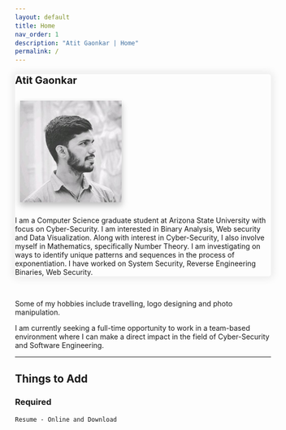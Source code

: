 ```yaml
---
layout: default
title: Home
nav_order: 1
description: "Atit Gaonkar | Home"
permalink: /
---
```



<div class="bootstrap-iso">
    <div class="card" style="box-shadow:  0px 0px 15px 5px rgba(0, 0, 0, 0.075) !important; border-radius: 5px;">
        <div class="text-center card-header">
            <h4><span style="font-size: 20px"><strong>Atit Gaonkar</strong></span></h4>
        </div>
        <div class="row">
            <div class="col-xl-5 col-md-5 mb-3 text-center my-auto" style="padding: 10px;">
                <img src="assets/images/atit-gaonkar.jpg" class="img-fluid z-depth-1 rounded-circle shadow" alt="Atit Gaonkar" style="box-shadow: 0 5px 10px 0 rgba(0,0,0,0.16),0 8px 15px 0 rgba(0,0,0,0.12) !important;;">
            </div>
            <div class="col-xl-7 col-md-7 mb-3">
                <div class="card-body">
                    <!-- <h5 class="card-title">Special title treatment</h5> -->
                    <!-- <p class="card-text">With supporting text below as a natural lead-in to additional content.</p> -->
                    <p class="card-text">I am a Computer Science graduate student at Arizona State University with focus on Cyber-Security. I am interested in Binary Analysis, Web security and Data Visualization. Along with interest in Cyber-Security, I also involve myself in Mathematics, specifically Number Theory. I am investigating on ways to identify unique patterns and sequences in the process of exponentiation. I have worked on System Security, Reverse Engineering Binaries, Web Security.</p>
                </div>
            </div>
        </div>
    </div>
</div>
<br>
<p class="card-text">Some of my hobbies include travelling, logo designing and photo manipulation. </p>
<p class="card-text">I am currently seeking a full-time opportunity to work in a team-based environment where I can make a direct impact in the field of Cyber-Security and Software Engineering.  </p>

<!-- You will often find me <span id="typewriter"></span>
{: .fs-5} -->

---

## Things to Add

### Required

```
Resume - Online and Download
```

